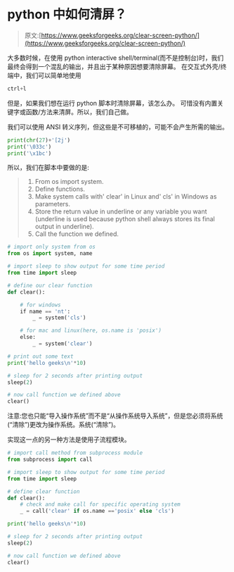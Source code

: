 # python 中如何清屏？

> 原文:[https://www.geeksforgeeks.org/clear-screen-python/](https://www.geeksforgeeks.org/clear-screen-python/)

大多数时候，在使用 python interactive shell/terminal(而不是控制台)时，我们最终会得到一个混乱的输出，并且出于某种原因想要清除屏幕。
在交互式外壳/终端中，我们可以简单地使用

```py
ctrl+l
```

但是，如果我们想在运行 python 脚本时清除屏幕，该怎么办。
可惜没有内置关键字或函数/方法来清屏。所以，我们自己做。

我们可以使用 ANSI 转义序列，但这些是不可移植的，可能不会产生所需的输出。

```py
print(chr(27)+'[2j')
print('\033c')
print('\x1bc')
```

所以，我们在脚本中要做的是:

> 1.  From os import system.
> 2.  Define functions.
> 3.  Make system calls with' clear' in Linux and' cls' in Windows as parameters.
> 4.  Store the return value in underline or any variable you want (underline is used because python shell always stores its final output in underline).
> 5.  Call the function we defined.

```py
# import only system from os
from os import system, name

# import sleep to show output for some time period
from time import sleep

# define our clear function
def clear():

    # for windows
    if name == 'nt':
        _ = system('cls')

    # for mac and linux(here, os.name is 'posix')
    else:
        _ = system('clear')

# print out some text
print('hello geeks\n'*10)

# sleep for 2 seconds after printing output
sleep(2)

# now call function we defined above
clear()
```

注意:您也只能“导入操作系统”而不是“从操作系统导入系统”，但是您必须将系统(“清除”)更改为操作系统。系统(“清除”)。

实现这一点的另一种方法是使用子流程模块。

```py
# import call method from subprocess module
from subprocess import call

# import sleep to show output for some time period
from time import sleep

# define clear function
def clear():
    # check and make call for specific operating system
    _ = call('clear' if os.name =='posix' else 'cls')

print('hello geeks\n'*10)

# sleep for 2 seconds after printing output
sleep(2)

# now call function we defined above
clear()
```